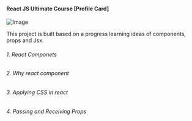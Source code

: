 #### React JS Ultimate Course [Profile Card]

![Image](https://github.com/user-attachments/assets/e3893abf-c9bf-410d-ac79-4587c64d03bf)

This project is built based on a progress learning ideas of components, props and Jsx.

###### 1. React Componets

###### 2. Why react component

###### 3. Applying CSS in react

###### 4. Passing and Receiving Props
